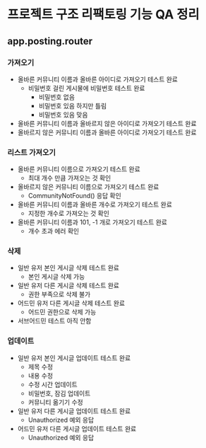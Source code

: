# 프로젝트 구조 리팩토링 기능 QA 정리
## app.posting.router
### 가져오기
- 올바른 커뮤니티 이름과 올바른 아이디로 가져오기 테스트 완료
    - 비밀번호 걸린 게시물에 비밀번호 테스트 완료
        - 비밀번호 없음
        - 비밀번호 있음 하지만 틀림
        - 비밀번호 있음 맞음
- 올바른 커뮤니티 이름과 올바르지 않은 아이디로 가져오기 테스트 완료
- 올바르지 않은 커뮤니티 이름과 올바른 아이디로 가져오기 테스트 완료
### 리스트 가져오기
- 올바른 커뮤니티 이름으로 가져오기 테스트 완료
    - 최대 개수 만큼 가져오는 것 확인
- 올바르지 않은 커뮤니티 이름으로 가져오기 테스트 완료
    - CommunityNotFound() 응답 확인
- 올바른 커뮤니티 이름과 올바른 개수로 가져오기 테스트 완료
    - 지정한 개수로 가져오는 것 확인
- 올바른 커뮤니티 이름과 101, -1 개로 가져오기 테스트 완료
    - 개수 초과 에러 확인
### 삭제
- 일반 유저 본인 게시글 삭제 테스트 완료
    - 본인 게시글 삭제 가능
- 일반 유저 다른 게시글 삭제 테스트 완료
    - 권한 부족으로 삭제 불가
- 어드민 유저 다른 게시글 삭제 테스트 완료
    - 어드민 권한으로 삭제 가능
- 서브어드민 테스트 아직 안함
### 업데이트
- 일반 유저 본인 게시글 업데이트 테스트 완료
    - 제목 수정
    - 내용 수정
    - 수정 시간 업데이트
    - 비밀번호, 잠김 업데이트
    - 커뮤니티 옮기기 수정
- 일반 유저 다른 게시글 업데이트 테스트 완료
    - Unauthorized 예외 응답
- 어드민 유저 다른 게시글 업데이트 테스트 완료
    - Unauthorized 예외 응답